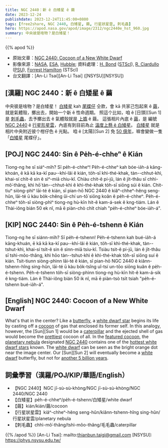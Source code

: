 ```yaml
---
title: NGC 2440：新 ê 白矮星 ê 繭
date: 2023-12-24
publishdate: 2023-12-24T11:45:00+0800
tags: [free2share, NGC 2440, 白矮星, 繭, 行星狀星雲, 刺毛蟲]
hero: https://apod.nasa.gov/apod/image/2312/ngc2440e_hst_960.jpg
summary: 中央彼是啥物？是白矮星！
---
```


{{% apod %}}

- 原始文章：[NGC 2440: Cocoon of a New White Dwarf](https://apod.nasa.gov/apod/ap231224.html)
- 影像來源：[NASA](https://nasa.gov/), [ESA](https://www.esa.int/), [Hubble](https://science.nasa.gov/mission/hubble/); 資料處理：[H. Bond](https://www.stsci.edu/~bond/) ([STScI](https://www.stsci.edu/)), [R. Ciardullo](https://ctoc.igc.psu.edu/faculty-profile-robin-ciardullo/) ([PSU](https://ctoc.igc.psu.edu/)), [Forrest Hamilton](https://annex.exploratorium.edu/origins/hubble/live/4-21.html) (STScI)
- 台文翻譯：[An-Li Tsai][An-Li Tsai] ([NSYSU][NSYSU])

## [漢羅] NGC 2440：新 ê 白矮星 ê 繭
中央彼是啥物？是白矮星！
[白矮星][white dwarf star] kah [尾蝶仔][butterfly] 仝款，會 kā 共家己包起來 ê [繭][cocoon]，就是氣體殼，擲出去，開始一个新 ê 性命週期。
照這个比如，咱 ê [日頭][Sun 1] 是 [刺毛蟲][caterpillar]，去予擲出去 ê 氣體殼就是 [上媠][prettiest] ê 繭。
這張相片內底 ê [繭][featured cocoon]，是 編號 [NGC 2440][NGC 2440] ê [行星形星雲][planetary nebula]，內底有到目前為止 [溫度上懸 ê 白矮星][hottest white dwarf stars]。
[白矮星][white dwarf 1] 就是相片中央附近彼个柑仔色 ê 光點。
咱 ê [太陽][Sun 2] 免 [50 億年][another 5 billion years]，嘛會變做一隻「[白矮星][white dwarf 2] 尾蝶仔」。

## [POJ] NGC 2440: Sin ê Pe̍h-é-chheⁿ ê Kián
Tiong-ng he sī siáⁿ-mi̍h? Sī pe̍h-é-chheⁿ!
Pe̍h-é-chheⁿ kah bóe-ia̍h-á kāng-khoán, ē kā kā ka-kī pau--khí-lâi ê kián, to̍h-sī khì-thé-khak, tàn--chhut-khì, khai-sí chi̍t-ê sin ê sìⁿ-miā chiu-kî.
Chiàu chit-ê pí-jû, lán ê ji̍t-thâu sī chhì-mô͘-thâng, khì hō͘ tàn--chhut-khì ê khì-thé-khak to̍h-sī siōng súi ê kián.
Chit-tiuⁿ siòng-phìⁿ lāi-té ê kián, sī pian-hō NGC 2440 ê kiâⁿ-chheⁿ-hêng seng-hûn, lāi-té ū kàu bo̍k-chêng ûi-chí un-tō͘ siōng koân ê pe̍h-é-chheⁿ.
Pe̍h-é-chheⁿ to̍h-sī siòng-phìⁿ tiong-ng hù-kīn hit-ê kam-á-sek ê kng-tiám.
Lán ê Thài-iông bián 50 ek nî, mā ē piàn-chò chi̍t chiah "pe̍h-é-chheⁿ bóe-ia̍h-á".

## [KIP] NGC 2440: Sin ê Pe̍h-é-tshenn ê Kián
Tiong-ng he sī siánn-mi̍h? Sī pe̍h-é-tshenn!
Pe̍h-é-tshenn kah bué-ia̍h-á kāng-khuán, ē kā kā ka-kī pau--khí-lâi ê kián, to̍h-sī khì-thé-khak, tàn--tshut-khì, khai-sí tsi̍t-ê sin ê sìnn-miā tsiu-kî.
Tsiàu tsit-ê pí-jû, lán ê ji̍t-thâu sī tshì-môo-thâng, khì hōo tàn--tshut-khì ê khì-thé-khak to̍h-sī siōng suí ê kián.
Tsit-tiunn siòng-phìnn lāi-té ê kián, sī pian-hō NGC 2440 ê kiânn-tshenn-hîng sing-hûn, lāi-té ū kàu bo̍k-tsîng uî-tsí un-tōo siōng kuân ê pe̍h-é-tshenn.
Pe̍h-é-tshenn to̍h-sī siòng-phìnn tiong-ng hù-kīn hit-ê kam-á-sik ê kng-tiám.
Lán ê Thài-iông bián 50 ik nî, mā ē piàn-tsò tsi̍t tsiah "pe̍h-é-tshenn bué-ia̍h-á".

## [English] NGC 2440: Cocoon of a New White Dwarf
What's that in the center?
Like a [butterfly][butterfly], a [white dwarf star][white dwarf star] begins its life by casting off a [cocoon][cocoon] of gas that enclosed its former self.
In this analogy, however, the [Sun][Sun 1] would be a [caterpillar][caterpillar] and the ejected shell of gas would become the [prettiest][prettiest] cocoon of all.
In the [featured cocoon][featured cocoon], the [planetary nebula][planetary nebula] designated [NGC 2440][NGC 2440] contains one of the [hottest white dwarf stars][hottest white dwarf stars] known.
The [white dwarf][white dwarf 1] can be seen as the bright orange dot near the image center.
Our [Sun][Sun 2] will eventually become a [white dwarf][white dwarf 2] butterfly, but not for [another 5 billion years][another 5 billion years].

## 詞彙學習（漢羅/POJ/KIP/華語/English）
- 【NGC 2440】NGC jī-sù-sù-khòng/NGC jī-sù-sù-khòng/NGC 2440/NGC 2440
- 【白矮星】pe̍h-é-chheⁿ/pe̍h-é-tshenn/白矮星/white dwarf
- 【繭】kián/kián/繭/cocoon
- 【行星狀星雲】kiâⁿ-chheⁿ-hêng seng-hûn/kiânn-tshenn-hîng sing-hûn/行星狀星雲/planetary nebula
- 【刺毛蟲】chhì-mô͘-thâng/tshì-môo-thâng/毛毛蟲/caterpillar

{{% /apod %}}
[An-Li Tsai]: mailto:thianbun.taigi@gmail.com
[NSYSU]: https://phys.nsysu.edu.tw/

[copyright]: https://apod.nasa.gov/apod/fap/lib/about_apod.html#srapply
[License]: https://creativecommons.org/licenses/by/3.0/

[butterfly]:https://youtu.be/lWOySU_hAz0
[white dwarf star]:https://imagine.gsfc.nasa.gov/science/objects/dwarfs2.html
[cocoon]:https://en.wikipedia.org/wiki/Pupa#Cocoon
[Sun]:https://apod.nasa.gov/apod/ap231211.html
[caterpillar]:https://www.woodlandtrust.org.uk/blog/2019/05/are-caterpillars-insects/
[prettiest]:https://s.wsj.net/public/resources/images/NY-CE236_DOG_DV_20130211182422.jpg
[featured cocoon]:https://esahubble.org/images/opo9935e/
[planetary nebula]:https://en.wikipedia.org/wiki/Planetary_nebula
[NGC 2440]:https://apod.nasa.gov/apod/ap070215.html
[hottest white dwarf stars]:https://apod.nasa.gov/apod/ap951130.html
[white dwarf 1]:https://apod.nasa.gov/apod/ap000910.html
[Sun]:https://science.nasa.gov/sun/
[white dwarf 2]:https://en.wikipedia.org/wiki/White_dwarf
[another 5 billion years]:https://www.esa.int/ESA_Multimedia/Images/2022/08/The_Sun_s_future

